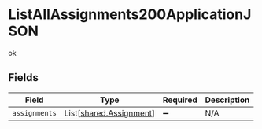 # ListAllAssignments200ApplicationJSON

ok


## Fields

| Field                                                        | Type                                                         | Required                                                     | Description                                                  |
| ------------------------------------------------------------ | ------------------------------------------------------------ | ------------------------------------------------------------ | ------------------------------------------------------------ |
| `assignments`                                                | List[[shared.Assignment](../../models/shared/assignment.md)] | :heavy_minus_sign:                                           | N/A                                                          |